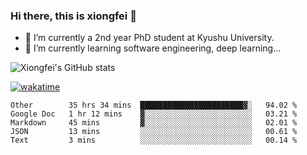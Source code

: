 ### Hi there, this is xiongfei 👋


- 🔭 I’m currently a 2nd year PhD student at Kyushu University.
- 🌱 I’m currently learning software engineering, deep learning...

<!--
**Toma62299781/Toma62299781** is a ✨ _special_ ✨ repository because its `README.md` (this file) appears on your GitHub profile.
Here are some ideas to get you started:
-->

![Xiongfei's GitHub stats](https://github-readme-stats.vercel.app/api?username=Toma62299781)


[![wakatime](https://wakatime.com/badge/user/9e8d5516-d162-43e7-9563-87295d455a71.svg)](https://wakatime.com/@9e8d5516-d162-43e7-9563-87295d455a71)

<!--START_SECTION:waka-->
```text
Other        35 hrs 34 mins  ███████████████████████▓░   94.02 % 
Google Doc   1 hr 12 mins    ▓░░░░░░░░░░░░░░░░░░░░░░░░   03.21 % 
Markdown     45 mins         ▓░░░░░░░░░░░░░░░░░░░░░░░░   02.01 % 
JSON         13 mins         ░░░░░░░░░░░░░░░░░░░░░░░░░   00.61 % 
Text         3 mins          ░░░░░░░░░░░░░░░░░░░░░░░░░   00.14 % 
```
<!--END_SECTION:waka-->


